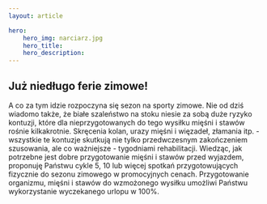 ```yaml
---
layout: article

hero: 
    hero_img: narciarz.jpg
    hero_title: 
    hero_description: 
---
```

## Już niedługo ferie zimowe!

A co za tym idzie rozpoczyna się sezon na sporty zimowe. 
Nie od dziś wiadomo także, że białe szaleństwo na stoku niesie za sobą duże ryzyko kontuzji, które dla nieprzygotowanych do tego wysiłku mięśni i stawów rośnie kilkakrotnie. 
Skręcenia kolan, urazy mięśni i więzadeł, złamania itp. - wszystkie te kontuzje skutkują nie tylko przedwczesnym zakończeniem szusowania, ale co ważniejsze - tygodniami rehabilitacji.
Wiedząc, jak potrzebne jest dobre przygotowanie mięśni i stawów przed wyjazdem, proponuję Państwu cykle 5, 10 lub więcej spotkań przygotowujących fizycznie do sezonu zimowego w promocyjnych cenach. Przygotowanie organizmu, mięśni i stawów do wzmożonego wysiłku umożliwi Państwu wykorzystanie wyczekanego urlopu w 100%.
